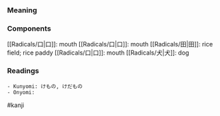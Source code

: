 ### Meaning



### Components

[[Radicals/口|口]]: mouth [[Radicals/口|口]]: mouth [[Radicals/田|田]]: rice field; rice paddy [[Radicals/口|口]]: mouth [[Radicals/犬|犬]]: dog

### Readings

```
- Kunyomi: けもの, けだもの
- Onyomi: 
```

#kanji